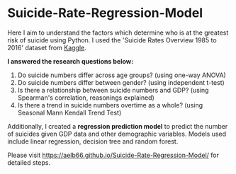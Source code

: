 # Suicide-Rate-Regression-Model
Here I aim to understand the factors which determine who is at the greatest risk of suicide using Python. I used the 'Suicide Rates Overview 1985 to 2016' dataset from [Kaggle](https://www.kaggle.com/russellyates88/suicide-rates-overview-1985-to-2016). 

**I answered the research questions below:**
1. Do suicide numbers differ across age groups?  (using one-way ANOVA)
2. Do suicide numbers differ between gender? (using independent t-test)
3. Is there a relationship between suicide numbers and GDP? (using Spearman's correlation, reasonings explained)
4. Is there a trend in suicide numbers overtime as a whole? (using Seasonal Mann Kendall Trend Test)

Additionally, I created a **regression prediction model** to predict the number of suicides given GDP data and other demographic variables. Models used include linear regression, decision tree and random forest. 

Please visit https://aelb66.github.io/Suicide-Rate-Regression-Model/ for detailed steps.
